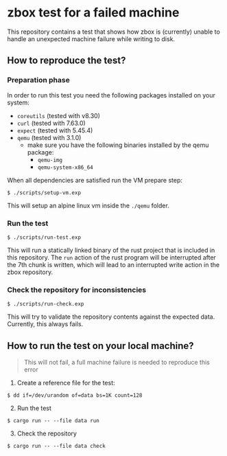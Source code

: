 # zbox test for a failed machine

This repository contains a test that shows how zbox is (currently) unable to handle an unexpected machine failure while writing to disk.

## How to reproduce the test?

### Preparation phase

In order to run this test you need the following packages installed on your system:

 - `coreutils` (tested with v8.30)
 - `curl` (tested with 7.63.0)
 - `expect` (tested with 5.45.4)
 - `qemu` (tested with 3.1.0)
    - make sure you have the following binaries installed by the qemu package:
       - `qemu-img`
       - `qemu-system-x86_64`

When all dependencies are satisfied run the VM prepare step:

```
$ ./scripts/setup-vm.exp
```

This will setup an alpine linux vm inside the `./qemu` folder.

### Run the test

```
$ ./scripts/run-test.exp
```

This will run a statically linked binary of the rust project that is included in this repository. The `run` action of the rust program will be interrupted after the 7th chunk is written, which will lead to an interrupted write action in the zbox repository.

### Check the repository for inconsistencies

```
$ ./scripts/run-check.exp
```

This will try to validate the repository contents against the expected data. Currently, this always fails.

## How to run the test on your local machine?

> This will not fail, a full machine failure is needed to reproduce this error

1. Create a reference file for the test:

```
$ dd if=/dev/urandom of=data bs=1K count=128
```

2. Run the test

```
$ cargo run -- --file data run
```

3. Check the repository

```
$ cargo run -- --file data check
```
